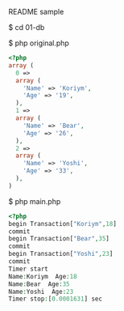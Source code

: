 README sample

$ cd 01-db

$ php original.php 
```php
<?php
array (
  0 => 
  array (
    'Name' => 'Koriym',
    'Age' => '19',
  ),
  1 => 
  array (
    'Name' => 'Bear',
    'Age' => '26',
  ),
  2 => 
  array (
    'Name' => 'Yoshi',
    'Age' => '33',
  ),
)
```
$ php main.php
```php
<?php
begin Transaction["Koriym",18]
commit
begin Transaction["Bear",35]
commit
begin Transaction["Yoshi",23]
commit
Timer start
Name:Koriym  Age:18
Name:Bear  Age:35
Name:Yoshi	Age:23
Timer stop:[0.0001631] sec
```